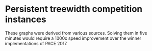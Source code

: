 # Persistent treewidth competition instances

These graphs were derived from various sources. Solving them in five minutes would require a 1000x speed improvement over the winner implementations of PACE 2017.

